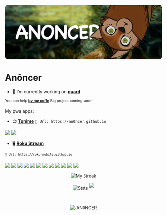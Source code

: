<img src="./bg-git.png"/>


<h1>Anôncer</h1>

- 🔭  I’m currently working on [**guard**](https://github.com/AN0NCER/guard)

<sup>You can help [**by me coffe**](https://ko-fi.com/anoncer) </sup><sup>Big project coming soon!</sup>

My pwa apps:
- 📺 [**Tunime**](https://an0ncer.github.io/) `🔗 Url: https://an0ncer.github.io`

![](https://img.shields.io/github/v/release/AN0NCER/an0ncer.github.io) ![](https://img.shields.io/badge/Description-Watch%20anime%20online-brightgreen)

- 🖥️ [**Roku Stream**](https://roku-mobile.github.io/)

<sup>`🔗 Url: https://roku-mobile.github.io`</sup>

![](https://img.shields.io/badge/-PWA-informational?style=for-the-badge&logo=pwa) 
![](https://img.shields.io/badge/-NODEJS-fff?style=for-the-badge&logo=node.js) 
![](https://img.shields.io/badge/-Csharp-informational?style=for-the-badge&logo=csharp) 
![](https://img.shields.io/badge/-php-fff?style=for-the-badge&logo=php) 
![](https://img.shields.io/badge/-javascript-informational?style=for-the-badge&logo=javascript) 
![](https://img.shields.io/badge/-Xamarin-fff?style=for-the-badge&logo=xamarin)
![](https://img.shields.io/badge/-nuget-informational?style=for-the-badge&logo=nuget)
![](https://img.shields.io/badge/-api-fff?style=for-the-badge&logo=postman)
![](https://img.shields.io/badge/-xaml-informational?style=for-the-badge&logo=xaml)
![](https://img.shields.io/badge/-mysql-fff?style=for-the-badge&logo=mysql)
![](https://img.shields.io/badge/-python-informational?style=for-the-badge&logo=python)
![](https://img.shields.io/badge/-electron-fff?style=for-the-badge&logo=electron)

<p align="center">
<picture>
  <source media="(prefers-color-scheme: dark)" srcset="http://github-readme-streak-stats.herokuapp.com?user=AN0NCER&theme=dark&hide_border=true&background=DD272700">
  <img alt="My Streak" src="http://github-readme-streak-stats.herokuapp.com?user=AN0NCER&hide_border=true">
</picture>
</p>
<div align="center">
  <picture>
    <source media="(prefers-color-scheme: dark)" srcset="https://github-readme-stats.vercel.app/api?username=an0ncer&show_icons=true&bg_color=DD272700&hide_border=true&theme=dark">
        <img alt="Stats" src="https://github-readme-stats.vercel.app/api?username=an0ncer&show_icons=true&bg_color=DD272700&hide_border=true" width="50%" >
  </picture>
  <sup>
  <picture>
  <source media="(prefers-color-scheme: dark)" srcset="https://github-readme-stats.vercel.app/api/top-langs/?username=an0ncer&layout=compact&hide_border=true&bg_color=DD272700&theme=dark">
  <img src="https://github-readme-stats.vercel.app/api/top-langs/?username=an0ncer&layout=compact&hide_border=true" width="35%" />
  </picture>
  </sup>
</div>

&nbsp;

<div align="center">
  <img align="center" src="https://count.getloli.com/get/@:An0ncer" alt=":AN0NCER" />
</div>
